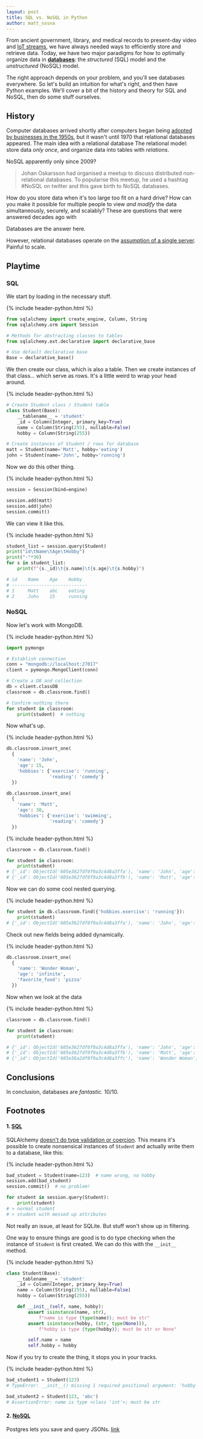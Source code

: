 ```yaml
---
layout: post
title: SQL vs. NoSQL in Python
author: matt_sosna
---
```


From ancient government, library, and medical records to present-day video and [IoT streams](https://en.wikipedia.org/wiki/Internet_of_things), we have always needed ways to efficiently store and retrieve data. Today, we have two major paradigms for how to optimally organize data in [**databases**](https://www.oracle.com/database/what-is-database/): the *structured* (SQL) model and the *unstructured* (NoSQL) model.

The right approach depends on your problem, and you'll see databases everywhere. So let's build an intuition for what's right, and then have Python examples. We'll cover a bit of the history and theory for SQL and NoSQL, then do some stuff ourselves.

## History
Computer databases arrived shortly after computers began being [adopted by businesses in the 1950s]((https://www.dataversity.net/brief-history-database-management/)), but it wasn't until 1970 that relational databases appeared. The main idea with a relational database
The relational model: store data *only once*, and organize data into tables with *relations*.


NoSQL apparently only since 2009?
> Johan Oskarsson had organised a meetup to discuss distributed non-relational databases. To popularise this meetup, he used a hashtag #NoSQL on twitter and this gave birth to NoSQL databases.

How do you store data when it's too large too fit on a hard drive? How can you make it possible for multiple people to view *and modify* the data simultaneously, securely, and scalably? These are questions that were answered decades ago with

Databases are the answer here.

However, relational databases operate on the [assumption of a single server](https://www.cockroachlabs.com/blog/history-of-databases-distributed-sql/). Painful to scale.



## Playtime

### SQL
We start by loading in the necessary stuff.

{% include header-python.html %}
```python
from sqlalchemy import create_engine, Column, String
from sqlalchemy.orm import Session

# Methods for abstracting classes to tables
from sqlalchemy.ext.declarative import declarative_base

# Use default declarative base
Base = declarative_base()
```

We then create our class, which is also a table. Then we create instances of that class... which serve as rows. It's a little weird to wrap your head around.

{% include header-python.html %}
```python
# Create Student class / Student table
class Student(Base):
    __tablename__ = 'student'
    _id = Column(Integer, primary_key=True)
    name = Column(String(255), nullable=False)
    hobby = Column(String(255))

# Create instances of Student / rows for database
matt = Student(name='Matt', hobby='eating')
john = Student(name='John', hobby='running')
```

Now we do this other thing.

{% include header-python.html %}
```python
session = Session(bind=engine)

session.add(matt)
session.add(john)
session.commit()
```

We can view it like this.

{% include header-python.html %}
```python
student_list = session.query(Student)
print("id\tName\tAge\tHobby")
print("-"*30)
for s in student_list:
    print(f"{s._id}\t{s.name}\t{s.age}\t{s.hobby}")

# id    Name	Age    Hobby
# ----------------------------
# 1     Matt    abc    eating
# 2     John	15     running
```

### NoSQL
Now let's work with MongoDB.

{% include header-python.html %}
```python
import pymongo

# Establish connection
conn = "mongodb://localhost:27017"
client = pymongo.MongoClient(conn)

# Create a DB and collection
db = client.classDB
classroom = db.classroom.find()

# Confirm nothing there
for student in classroom:
    print(student)  # nothing
```

Now what's up.

{% include header-python.html %}
```python
db.classroom.insert_one(
  {
    'name': 'John',
    'age': 15,
    'hobbies': {'exercise': 'running',
                'reading': 'comedy'}
  })

db.classroom.insert_one(
  {
    'name': 'Matt',
    'age': 30,
    'hobbies': {'exercise': 'swimming',
                'reading': 'comedy'}
  })
```

{% include header-python.html %}
```python
classroom = db.classroom.find()

for student in classroom:
    print(student)
# {'_id': ObjectId('605e3627df0f9a3c4d8a3ffa'), 'name': 'John', 'age': 15, 'hobbies': {'exercise': 'running', 'reading': 'comedy'}}
# {'_id': ObjectId('605e3627df0f9a3c4d8a3ffb'), 'name': 'Matt', 'age': 30, 'hobbies': {'exercise': 'swimming', 'reading': 'comedy'}}
```

Now we can do some cool nested querying.

{% include header-python.html %}
```python
for student in db.classroom.find({'hobbies.exercise': 'running'}):
    print(student)
# {'_id': ObjectId('605e3627df0f9a3c4d8a3ffa'), 'name': 'John', 'age': 15, 'hobbies': {'exercise': 'running', 'reading': 'comedy'}}
```

Check out new fields being added dynamically.

{% include header-python.html %}
```python
db.classroom.insert_one(
  {
    'name': 'Wonder Woman',
    'age': 'infinite',
    'favorite_food': 'pizza'
  })
```

Now when we look at the data

{% include header-python.html %}
```python
classroom = db.classroom.find()

for student in classroom:
    print(student)

# {'_id': ObjectId('605e3627df0f9a3c4d8a3ffa'), 'name': 'John', 'age': 15, 'hobbies': {'exercise': 'running', 'reading': 'comedy'}}
# {'_id': ObjectId('605e3627df0f9a3c4d8a3ffb'), 'name': 'Matt', 'age': 30, 'hobbies': {'exercise': 'swimming', 'reading': 'comedy'}}
# {'_id': ObjectId('605e36a2df0f9a3c4d8a3ffc'), 'name': 'Wonder Woman', 'age': 'infinite', 'favorite_food': 'pizza'}
```

## Conclusions
In conclusion, databases are *fantastic.* 10/10.


## Footnotes
#### 1. [SQL](#sql)
SQLAlchemy [doesn't do type validation or coercion](https://stackoverflow.com/questions/8980735/how-can-i-verify-column-data-types-in-the-sqlalchemy-orm). This means it's possible to create nonsensical instances of `Student` and actually write them to a database, like this:

{% include header-python.html %}
```python
bad_student = Student(name=123)  # name wrong, no hobby
session.add(bad_student)
session.commit()  # no problem!

for student in session.query(Student):
    print(student)
# > normal student
# > student with messed up attributes
```

Not really an issue, at least for SQLite. But stuff won't show up in filtering.

One way to ensure things are good is to do type checking when the instance of `Student` is first created. We can do this with the `__init__` method.

{% include header-python.html %}
```python
class Student(Base):
    __tablename__ = 'student'
    _id = Column(Integer, primary_key=True)
    name = Column(String(255), nullable=False)
    hobby = Column(String(255))

    def __init__(self, name, hobby):
        assert isinstance(name, str),
            f"name is type {type(name)}; must be str"
        assert isinstance(hobby, (str, type(None))),
            f"hobby is type {type(hobby)}; must be str or None"

        self.name = name
        self.hobby = hobby
```
Now if you try to create the thing, it stops you in your tracks.

{% include header-python.html %}
```python
bad_student1 = Student(123)
# TypeError: __init__() missing 1 required positional argument: 'hobby'

bad_student2 = Student(123, 'abc')
# AssertionError: name is type <class 'int'>; must be str
```

#### 2. [NoSQL](#nosql)
Postgres lets you save and query JSONs. [link](https://www.learndatasci.com/tutorials/using-databases-python-postgres-sqlalchemy-and-alembic/)
